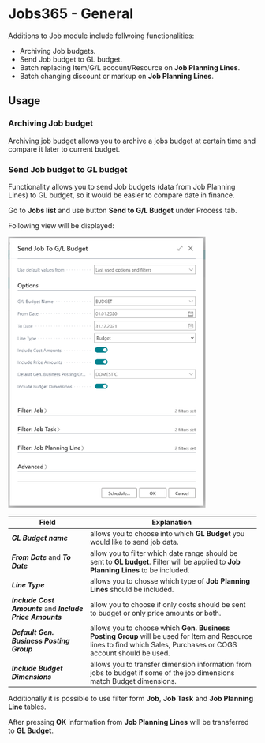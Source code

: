 # Jobs365 - General
Additions to Job module include follwoing functionalities:

- Archiving Job budgets.
- Send Job budget to GL budget.
- Batch replacing Item/G/L account/Resource on **Job Planning Lines**.
- Batch changing discount or markup on **Job Planning Lines**.


<!--## Seadistamine
Funktsionaalsus-->

## Usage
### Archiving Job budget
Archiving job budget allows you to archive a jobs budget at certain time and compare it later to current budget.

### Send Job budget to GL budget
Functionality allows you to send Job budgets (data from Job Planning Lines) to GL budget, so it would be easier to compare date in finance.

Go to **Jobs list** and use button **Send to G/L Budget** under Process tab.

Following view will be displayed:

<img src="JobToGLBudget.png" alt="JobToGLBudget" width="400"/>

| Field | Explanation|
| --- | --- |
| ***GL Budget name***| allows you to choose into which **GL Budget** you would like to send job data.|
| ***From Date*** and ***To Date***| allow you to filter which date range should be sent to **GL budget**. Filter will be applied to **Job Planning Lines** to be included.|
|***Line Type***| allows you to chosse which type of **Job Planning Lines** should be included.|
|***Include Cost Amounts*** and ***Include Price Amounts*** | allow you to choose if only costs should be sent to budget or only price amounts or both.
|***Default Gen. Business Posting Group*** | allows you to choose which **Gen. Business Posting Group** will be used for Item and Resource lines to find which Sales, Purchases or COGS account should be used.|
|***Include Budget Dimensions***| allows you to transfer dimension information from jobs to budget if some of the job dimensions match Budget dimensions.|

Additionally it is possible to use filter form **Job**, **Job Task** and **Job Planning Line** tables.

After pressing **OK** information from **Job Planning Lines** will be transferred to **GL Budget**.
